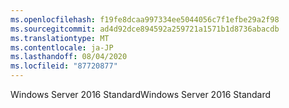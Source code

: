 ```yaml
---
ms.openlocfilehash: f19fe8dcaa997334ee5044056c7f1efbe29a2f98
ms.sourcegitcommit: ad4d92dce894592a259721a1571b1d8736abacdb
ms.translationtype: MT
ms.contentlocale: ja-JP
ms.lasthandoff: 08/04/2020
ms.locfileid: "87720877"
---
```

<span data-ttu-id="a09a4-101">Windows Server 2016 Standard</span><span class="sxs-lookup"><span data-stu-id="a09a4-101">Windows Server 2016 Standard</span></span>
